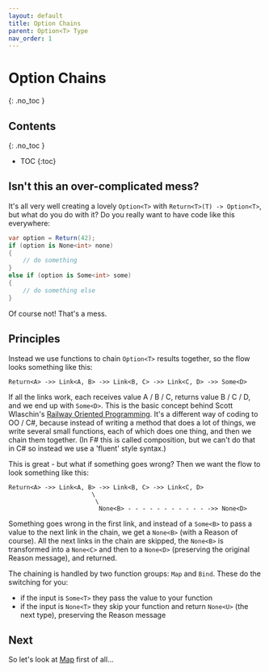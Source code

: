 ```yaml
---
layout: default
title: Option Chains
parent: Option<T> Type
nav_order: 1
---
```


# Option Chains
{: .no_toc }

## Contents
{: .no_toc }

- TOC
{:toc}

## Isn't this an over-complicated mess?

It's all very well creating a lovely `Option<T>` with `Return<T>(T) -> Option<T>`, but what do you do with it?  Do you really want to have code like this everywhere:

```csharp
var option = Return(42);
if (option is None<int> none)
{
    // do something
}
else if (option is Some<int> some)
{
    // do something else
}
```

Of course not!  That's a mess.

## Principles

Instead we use functions to chain `Option<T>` results together, so the flow looks something like this:

```plaintext
Return<A> ->> Link<A, B> ->> Link<B, C> ->> Link<C, D> ->> Some<D>
```

If all the links work, each receives value A / B / C, returns value B / C / D, and we end up with `Some<D>`.  This is the basic concept behind Scott Wlaschin's [Railway Oriented Programming](https://fsharpforfunandprofit.com/posts/against-railway-oriented-programming/).  It's a different way of coding to OO / C#, because instead of writing a method that does a lot of things, we write several small functions, each of which does one thing, and then we chain them together.  (In F# this is called composition, but we can't do that in C# so instead we use a 'fluent' style syntax.)

This is great - but what if something goes wrong?  Then we want the flow to look something like this:

```plaintext
Return<A> ->> Link<A, B> ->> Link<B, C> ->> Link<C, D>
                       \
                        \
                         None<B> - - - - - - - - - - - ->> None<D>
```

Something goes wrong in the first link, and instead of a `Some<B>` to pass a value to the next link in the chain, we get a `None<B>` (with a Reason of course).  All the next links in the chain are skipped, the `None<B>` is transformed into a `None<C>` and then to a `None<D>` (preserving the original Reason message), and returned.

The chaining is handled by two function groups: `Map` and `Bind`.  These do the switching for you:

- if the input is `Some<T>` they pass the value to your function
- if the input is `None<T>` they skip your function and return `None<U>` (the next type), preserving the Reason message

## Next

So let's look at [Map](map) first of all...
